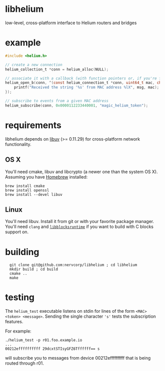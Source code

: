 libhelium
=========

low-level, cross-platform interface to Helium routers and bridges

example
=======

```c
#include <helium.h>

// create a new connection
helium_collection_t *conn = helium_alloc(NULL);

// associate it with a callback (with function pointers or, if you're fancy C/C++ lambdas)
helium_open_b(conn, ^(const helium_connection_t *conn, uint64_t mac, char *msg, size_t n) {
    printf("Received the string '%s' from MAC address %lX", msg, mac);
});

// subscribe to events from a given MAC address
helium_subscribe(conn, 0x0000112233440001, "magic_helium_token");
```

requirements
============

libhelium depends on [libuv](https://github.com/joyent/libuv) (>= 0.11.29) for cross-platform network functionality.


## OS X

You'll need cmake, libuv and libcrypto (a newer one than the system OS X). Assuming you have [Homebrew](http://brew.sh) installed:

```
brew install cmake
brew install openssl
brew install --devel libuv
```

## Linux

You'll need libuv. Install it from git or with your favorite package manager. You'll need `clang` and [`libblocksruntime`](http://mackyle.github.io/blocksruntime/) if you want to build with C blocks support on.

building
========

```
  git clone git@github.com:nervcorp/libhelium ; cd libhelium
  mkdir build ; cd build
  cmake ..
  make
```

testing
=======

The `helium_test` executable listens on stdin for lines of the form `<MAC> <token> <message>`. Sending the single character `'s'` tests the subscription features.

For example:

```
./helium_test -p r01.foo.example.io
...
00212effffffffff 29dcxtSTIsyGFZ6Tffffff== s
```

will subscribe you to messages from device 00212effffffffff that is being routed through r01.
